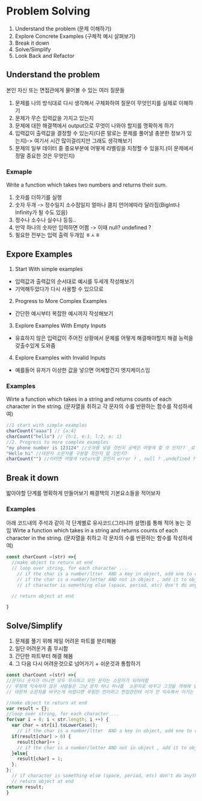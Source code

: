 # Problem Solving

1. Understand the problem (문제 이해하기)
2. Explore Concrete Examples (구체적 예시 살펴보기)
3. Break it down
4. Solve/Simplify
5. Look Back and Refactor

## Understand the problem
본인 자신 또는 면접관에게 물어볼 수 있는 여러 질문들

1. 문제를 나의 방식대로 다시 생각해서 구체화하여 질문이 무엇인지를 실제로 이해하기
2. 문제가 무슨 입력값을 가지고 있는지
3. 문제에 대한 해결책에서 output으로 무엇이 나와야 할지를 명확하게 하기
4. 입력값이 출력값을 결정할 수 있는지(다른 말로는 문제를 풀어낼 충분한 정보가 있는지)-> 여기서 시간 많이걸리지만 그래도 생각해보기
5. 문제의 일부 데이터 중 중요부분에 어떻게 라벨링을 지정할 수 있을지.(이 문제에서 정말 중요한 것은 무엇인지)

### Exmaple
Write a function which takes two numbers and returns their sum.
1. 숫자를 더하기를 실행
2. 숫자 두개 -> 정수일지 소수점일지 얼마나 클지 언어에따라 달라짐(BigInt나 Infinity가 될 수도 있음)
3. 정수나 소수나 실수나 등등..
4. 만약 하나의 숫자만 입력하면 어쩜 -> 이때 null? undefined ?
5. 필요한 전부는 입력 출력 두개임 ㅎㅅㅎ

## Expore Examples
1. Start With simple examples
  - 입력값과 출력값의 순서대로 예시를 두세개 작성해보기
  - 기억해두었다가 다시 사용할 수 있으므로
2. Progress to More Complex Examples
  - 간단한 예시부터 복잡한 예시까지 작성해보기
3. Explore Examples With Empty Inputs
  - 유효하지 않은 입력값이 주어진 상황에서 문제를 어떻게 해결해야할지 해결 능력을 갖출수있게 도와줌
4. Explore Examples with Invalid Inputs
  - 예를들어 유저가 이상한 값을 넣으면 어케할건지 엣지케이스임

### Examples
Wirte a function which takes in a string and returns counts of each character in the string.
(문자열을 취하고 각 문자의 수를 반환하는 함수를 작성하세여)
```javascript
//1 start with simple examples
charCount("aaaa") // {a:4}
charCount("hello") // {h:1, e:1, l:2, o: 1}
//2. Progress to more complex examples
"my phone number is 123124" //숫자를 넣을 것인지 공백은 어떻게 할 것 인지?? _로 처리??
"Hello hi" //대문자 소문자를 구분할 것인지 말 것인지?
charCount("") //이러면 어떻게 return할 것인지 error ? , null ? ,undefined ? 만약 입력값이 이렇다면 ??

```

## Break it down
밟아야할 단계를 명확하게 만들어보기 해결책의 기본요소들을 적어보자

### Examples
아래 코드내의 주석과 같이 각 단계별로 유사코드(그러니까 설명)를 통해 적어 놓는 것임
Wirte a function which takes in a string and returns counts of each character in the string.
(문자열을 취하고 각 문자의 수를 반환하는 함수를 작성하세여)
```javascript
const charCount =(str) =>{
  //make object to return at end
  // loop over string, for each character ...
    // if the char is a number/ltter  AND a key in object, add one to count
    // if the char is a number/letter AND not in object , add it to object and set value to 1
    // if character is something else (space, period, etc) don't do anything

  // return object at end

}
```

## Solve/Simplify
1. 문제를 풀기 위해 제일 어려운 파트를 분리해봄
2. 일단 어려운거 좀 무시함
3. 간단한 파트부터 해결 해봄
4. 그 다음 다시 어려운것으로 넘어가기 + 쉬운것과 통합하기
```javascript
const charCount =(str) =>{
//문자나 숫자가 아니면 모두 무시하고 모든 문자는 소문자가 되어야함
// 루핑에 익숙하지 않은 사람들은 그냥 문자 하나 하나를  소문자로 바꾸고 그것을 객체에 넣는 패턴을 하나의 인덱스 씩 실행하다보면 패턴을 발견할 거임
// 대문자 소문자를 바꾸는게 어렵다면 루핑만 먼저하고 면접관한테 이거 안 익숙해서 이거는 그냥 넘어갓고 검색해도 되냐고 물어보는게 차라리 나음

//make object to return at end
var result = {};
//loop over string, for each character ...
for(var i = 0; i < str.length; i ++) {
  var char = str[i].toLowerCase();
    // if the char is a number/ltter  AND a key in object, add one to count
  if(result[char] > 0) {
    result[char]++ ;
    // if the char is a number/letter AND not in object , add it to object and set value to 1
  }else{
    result[char] = 1;
  };
};
  // if character is something else (space, period, etc) don't do anything
  // return object at end
return result;
}
```
